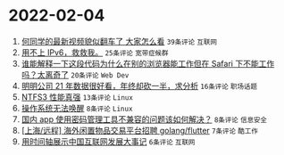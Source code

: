 # 2022-02-04

1. [何同学的最新视频貌似翻车了 大家怎么看](https://www.v2ex.com/t/831851) `39条评论` `互联网`
1. [用不上 IPv6，救救我。](https://www.v2ex.com/t/831839) `25条评论` `宽带症候群`
1. [谁能解释一下这段代码为什么在别的浏览器能工作但在 Safari 下不能工作吗？太离奇了](https://www.v2ex.com/t/831846) `20条评论` `Web Dev`
1. [明明公司 21 年数据很好看，年终却砍一半，求分析](https://www.v2ex.com/t/831847) `16条评论` `职场话题`
1. [NTFS3 性能真强](https://www.v2ex.com/t/831844) `13条评论` `Linux`
1. [操作系统无法唤醒](https://www.v2ex.com/t/831852) `8条评论` `Linux`
1. [国内 app 使用密码管理工具不兼容的问题该如何解决？](https://www.v2ex.com/t/831840) `8条评论` `信息安全`
1. [[上海/远程] 海外闲置物品交易平台招聘 golang/flutter](https://www.v2ex.com/t/831855) `7条评论` `酷工作`
1. [用时间轴展示中国互联网发展大事记](https://www.v2ex.com/t/831862) `6条评论` `互联网`
